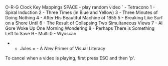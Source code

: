O-R-G Clock Key Mappings
SPACE - play random video
` - Tetracono
1 - Spiral Induction
2 - Three Times (in Blue and Yellow)
3 - Three Minutes of Doing Nothing
4 - After His Beautiful Machine of 1855
5 - Breaking Like Surf on a Shore Until
6 - The Result of Collapsing Two Simultaneous Views
7 - Al Gore Woke Up One Morning Wondering
8 - Perhaps There is Something Left to Save
9 - Multi
0 - Wyoscan
- - Jules
= - A *New* Primer of Visual Literacy

To cancel when a video is playing, first press ESC and then 'p'.
